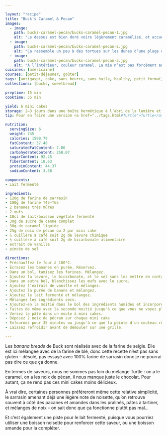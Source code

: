 ```yaml
---

layout: "recipe"
title: "Buck’s Caramel & Pecan"
images:
  - image:
    path: bucks-caramel-pecan/bucks-caramel-pecan-1.jpg
    alt: "Le dessus est bien doré voire légèrement caramélisé, et accueille deux belles noix de pécan."
  - image:
    path: bucks-caramel-pecan/bucks-caramel-pecan-2.jpg
    alt: "Ça ressemble un peu à des tortues sur les dunes d’une plage devant un coucher de soleil."
  - image:
    path: bucks-caramel-pecan/bucks-caramel-pecan-3.jpg
    alt: "À l’intérieur, couleur caramel. La mie n’est pas forcément aussi dense que ce qu’on pourrait imaginer, bien aidée par la réaction entre lait fermenté et bicarbonate."
cuisines: [américaine]
courses: [petit-déjeuner, goûter]
tags: [antigaspi, cake, sans beurre, sans huile, healthy, petit format]
collections: [bucks, sweetbread]

preptime: 15 min
cooktime: 35 min

yield: 6 mini cakes
storage: 2–3 jours dans une boîte hermétique à l’abri de la lumière et de la chaleur. 5 jours au frigo. 2 mois au congélateur.
tip: Pour en faire une version <a href="../tags.html#Turtle">Turtle</a>, ajoutez 15g de cacao ou 50g de pépites de chocolat.

nutrition:
  servingSize: 6
  weight: 745
  calories: 1598.79
  fatContent: 37.48
  saturatedFatContent: 7.80
  carbohydrateContent: 258.07
  sugarContent: 92.25
  fiberContent: 18.63
  proteinContent: 44.37
  sodiumContent: 3.58

components:
- Lait fermenté

ingredients:
- 120g de farine de sarrasin
- 100g de farine T45–T65
- 2 bananes très mûres
- 2 œufs
- 10cl de lait/boisson végétale fermenté
- 30g de sucre de canne complet
- 30g de caramel liquide
- 25g de noix de pécan ou 2 par mini cake
- ¼ cuillère à café soit 2g de levure chimique
- ¼ cuillère à café soit 2g de bicarbonate alimentaire
- extrait de vanille
- pincée de sel

directions:
- Préchauffez le four à 180°C.
- Écrasez les bananes en purée. Réservez.
- Dans un bol, tamisez les farines. Mélangez. 
- Ajoutez la levure, le bicarbonate, et le sel sans les mettre en contact.
- Dans un autre bol, blanchissez les œufs avec le sucre. 
- Ajoutez l’extrait de vanille et mélangez. 
- Ajoutez la purée de banane et mélangez. 
- Ajoutez le lait fermenté et mélangez. 
- Mélangez les ingrédients secs. 
- Ajoutez-en la moitié dans le bol des ingrédients humides et incorporez délicatement à la maryse. 
- Faites de même avec la seconde moitié jusqu'à ce que vous ne voyez plus de grumeaux.
- Versez la pâte dans un moule à mini cakes.
- Déposez 2 noix de pécran sur chaque mini cake
- Enfournez pour 35 minutes ou jusqu'à ce que la pointe d'un couteau ressorte sèche. 
- Laissez refroidir avant de démouler sur une grille. 

---
```


Les <i lang="en">banana breads</i> de Buck sont réalisés avec de la farine de seigle. Elle est ici mélangée avec de la farine de blé, donc cette recette n’est pas sans gluten – désolé, pas essayé avec 100% farine de sarrasin donc je ne pourrai pas dire ce que ça donne.

En termes de saveurs, nous ne sommes pas loin du mélange Turtle&nbsp;: on a le caramel, on a les noix de pécan, il nous manque juste le chocolat. Pour autant, ça ne rend pas ces mini cakes moins délicieux. 

À vrai dire, certaines personnes préféreront même cette relative simplicité, le sarrasin amenant déjà une légère note de noisette, qu’on retrouve souvent à côté des pacanes et amandes dans les pralinés, pâtes à tartiner, et mélanges de noix – on sait donc que ça fonctionne plutôt pas mal…

Et c’est également une piste pour le lait fermenté, puisque vous pourriez utiliser une boisson noisette pour renforcer cette saveur, ou une boisson amande pour la compléter.